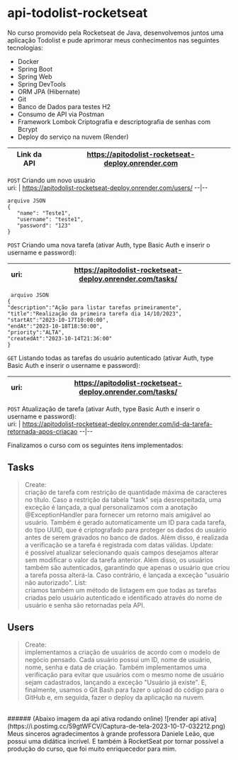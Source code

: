 # api-todolist-rocketseat
No curso promovido pela Rocketseat de Java, desenvolvemos juntos uma aplicação Todolist e pude aprimorar meus conhecimentos nas seguintes tecnologias:

* Docker
* Spring Boot 
* Spring Web 
* Spring DevTools 
* ORM JPA (Hibernate)
* Git
* Banco de Dados para testes H2 
* Consumo de API via Postman
* Framework Lombok Criptografia e descriptografia de senhas com Bcrypt
* Deploy do serviço na nuvem (Render)

Link da API | https://apitodolist-rocketseat-deploy.onrender.com
---|-----------

```POST``` Criando um novo usuário <br/>
 uri: | https://apitodolist-rocketseat-deploy.onrender.com/users/
 --|--
 ```
 arquivo JSON
{
    "name": "Teste1",
    "username": "teste1",
    "password": "123"
}
```

```POST``` Criando uma nova tarefa (ativar Auth, type Basic Auth e inserir o username e password): <br/> 

 uri: | https://apitodolist-rocketseat-deploy.onrender.com/tasks/
 --|--

```
 arquivo JSON
{
"description":"Ação para listar tarefas primeiramente",
"title":"Realização da primeira tarefa dia 14/10/2023",
"startAt":"2023-10-17T10:00:00",
"endAt":"2023-10-18T18:50:00",
"priority":"ALTA",
"createdAt":"2023-10-14T21:36:00"
}
```

 ```GET```  Listando todas as tarefas do usuário autenticado (ativar Auth, type Basic Auth e inserir o username e password):  <br/>

 uri: | https://apitodolist-rocketseat-deploy.onrender.com/tasks/
 --|--

```POST``` Atualização de tarefa (ativar Auth, type Basic Auth e inserir o username e password):  <br/>
uri: | https://apitodolist-rocketseat-deploy.onrender.com/id-da-tarefa-retornada-apos-criacao
--|-- 

Finalizamos o curso com os seguintes itens implementados:

## Tasks

> Create: <br/> criação de tarefa com restrição de quantidade máxima de caracteres no título. Caso a restrição da tabela "task" seja desrespeitada, uma exceção é lançada, a qual personalizamos com a anotação @ExceptionHandler para fornecer um retorno mais amigável ao usuário. Também é gerado automaticamente um ID para cada tarefa, do tipo UUID, que é criptografado para proteger os dados do usuário antes de serem gravados no banco de dados. Além disso, é realizada a verificação se a tarefa é registrada com datas válidas.
> Update: <br/> é possível atualizar selecionando quais campos desejamos alterar sem modificar o valor da tarefa anterior. Além disso, os usuários também são autenticados, garantindo que apenas o usuário que criou a tarefa possa alterá-la. Caso contrário, é lançada a exceção "usuário não autorizado".
> List:  <br/>criamos também um método de listagem em que todas as tarefas criadas pelo usuário autenticado e identificado através do nome de usuário e senha são retornadas pela API.
## Users

> Create: <br/>implementamos a criação de usuários de acordo com o modelo de negócio pensado. Cada usuário possui um ID, nome de usuário, nome, senha e data de criação. Também implementamos uma verificação para evitar que usuários com o mesmo nome de usuário sejam cadastrados, lançando a exceção "Usuário já existe".
E, finalmente, usamos o Git Bash para fazer o upload do código para o GitHub e, em seguida, fazer o deploy da aplicação na nuvem.
</br>
 ###### (Abaixo imagem da api ativa rodando online)
![render api ativa](https://i.postimg.cc/59gtWFCV/Captura-de-tela-2023-10-17-032212.png)
Meus sinceros agradecimentos à grande professora Daniele Leão, que possui uma didática incrível. E também à RocketSeat por tornar possível a produção do curso, que foi muito enriquecedor para mim.
